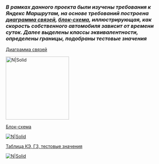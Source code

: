 ### _В рамках данного проекта были изучены требования к Яндекс Маршрутам, на основе требований построена [диаграмма связей](https://drive.google.com/file/d/1DPMVKMbUQQF_pnWug_LNYBX1RXpE1CqA/view?usp=sharing), [блок-схема](https://drive.google.com/file/d/1WQq_-c4RKXViugxa5XVXhm8eIC1YxBZ3/view?usp=sharing), иллюстрирующая, как скорость собственного автомобиля зависит от времени суток. Далее выделены классы эквивалентности, определены границы, подобраны тестовые значения_

[Диаграмма связей](https://drive.google.com/file/d/1DPMVKMbUQQF_pnWug_LNYBX1RXpE1CqA/view?usp=sharing)

<img src="https://dashboard.snapcraft.io/site_media/appmedia/2019/08/android-chrome-512x512.png" alt="N|Solid" width="200" height="200">



[Блок-схема](https://drive.google.com/file/d/1WQq_-c4RKXViugxa5XVXhm8eIC1YxBZ3/view?usp=sharing)

[![N|Solid](https://pngimg.com/uploads/google_drive/small/google_drive_PNG4.png)](https://drive.google.com/file/d/1WQq_-c4RKXViugxa5XVXhm8eIC1YxBZ3/view?usp=sharing)




[Таблица КЭ, ГЗ, тестовые значения](https://docs.google.com/spreadsheets/d/1Q_5gq6IgtFcB1BiRAZ5j2wz_ONjiGHU9VL_if8Z12NA/edit?usp=sharing)

[![N|Solid](https://pngimg.com/uploads/google_drive/small/google_drive_PNG4.png)](https://docs.google.com/spreadsheets/d/1Q_5gq6IgtFcB1BiRAZ5j2wz_ONjiGHU9VL_if8Z12NA/edit?usp=sharing)
